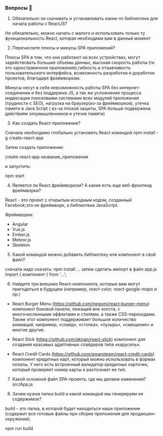 ### Вопросы 💎

1. Обязательно ли скачивать и устанавливать какие-то библиотеки для начала работы с ReactJS?

Не обязательно,  можно начать с малого и использовать только ту функциональность React, которая необходима вам в данный момент

2. Перечислите плюсы и минусы SPA приложений?

Плюсы  SPA в том, что они работают на всех устройствах, могут задействовать большие объемы данных, высокая скорость работы (тк это одностраничное приложение),гибкость и отзывчивость пользовательского интерфейса, возможность разработки и доработки проектов, благодаря фреймворкам.

Минусы несут в себе невозможность работы SPA  без интернет-соединения и без поддержки JS, а так же усложнение процесса индексации поисковыми системами всех модулей приложения (трудности с SEO), нагрузка на браузер(из-за фреймворков), утечка памяти в Java Script ( из-за плохой защиты, SPA больше подвержена действиям злоумышленников и утечке памяти)

3. Как создать React-приложение?

Сначала необходимо глобально установить React командой 
npm install -g create-react-app

Затем создать приложение:

create-react-app название_приложения

и запустить:

npm start



4. Является ли React фреймворком? А какие есть еще веб-фронтенд фреймворки?

React - это проект с открытым исходным кодом, созданный Facebook;это не фреймворк, а библиотека JavaScript.

Фреймворки:
* Angular
* Vue.js
* Ember.js
* Meteor.js
* Skeleton

5. Какой командой можно добавить библиотеку или компонент в свой файл?

 сначала надо скачать:
 npm install ...
 затем сделать импорт в файл app.js
 import { компонент } from '...';

6. Найдите три внешних React-компонента, которые вам могут пригодиться в будущем (*например, react-color, react-google-maps и пр.*)

* React Burger Menu (https://github.com/negomi/react-burger-menu)
компонент боковой панели, лежащей вне холста, с многочисленными эффектами и стилями, а также CSS-переходами. Также этот компонент поддерживает большое количество анимаций, например, «слайд», «стопка», «пузырь», «смещение» и многие другие. 

* React Slick (https://github.com/akiran/react-slick)
компонент для создания красивых адаптивных слайдеров типа «карусель».
 
* React Credit Cards (https://github.com/amaroteam/react-credit-cards)
компонент кредитных карт, который можно использовать в формах оплаты. У него есть встроенный валидатор кредитных карточек, который проверяет номер карты и распознает ее тип. 

7. Какой основной файл SPA-проекта, где мы делаем изменения?
src/App.js

8. Зачем нужна папка build и какой командой мы генерируем ее содержимое?

build - это папка, в которой будет находиться наше приложение (содержит
все готовые файлы при сборке приложения для продакшен-окружения).

npm run build